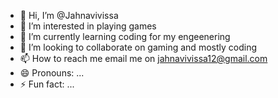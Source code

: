 - 👋 Hi, I’m @Jahnavivissa
- 👀 I’m interested in playing games
- 🌱 I’m currently learning coding for my engeenering
- 💞️ I’m looking to collaborate on gaming and mostly coding
- 📫 How to reach me email me on jahnavivissa12@gmail.com
- 😄 Pronouns: ...
- ⚡ Fun fact: ...

<!---
Jahnavivissa/Jahnavivissa is a ✨ special ✨ repository because its `README.md` (this file) appears on your GitHub profile.
You can click the Preview link to take a look at your changes.
--->
